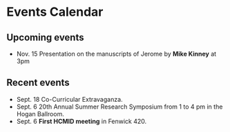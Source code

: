 # Events Calendar #  

## Upcoming events ##

- Nov. 15 Presentation on the manuscripts of Jerome by **Mike Kinney** at 3pm

## Recent events ##

- Sept. 18 Co-Curricular Extravaganza.
- Sept. 6 20th Annual Summer Research Symposium from 1 to 4 pm in the Hogan Ballroom.
- Sept. 6 **First HCMID meeting** in Fenwick 420.
